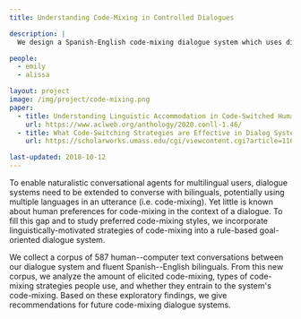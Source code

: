 ```yaml
---
title: Understanding Code-Mixing in Controlled Dialogues

description: |
  We design a Spanish-English code-mixing dialogue system which uses diverse, linguistically-informed code-mixing strategies when talking to Spanish-English bilinguals.

people:
  - emily
  - alissa

layout: project
image: /img/project/code-mixing.png
paper:
  - title: Understanding Linguistic Accommodation in Code-Switched Human-Machine Dialogues
    url: https://www.aclweb.org/anthology/2020.conll-1.46/
  - title: What Code-Switching Strategies are Effective in Dialog Systems? 
    url: https://scholarworks.umass.edu/cgi/viewcontent.cgi?article=1164&context=scil

last-updated: 2018-10-12
---
```


To enable naturalistic conversational agents for multilingual users, dialogue systems need to be extended to converse with bilinguals, potentially using multiple languages in an utterance (i.e. code-mixing). 
Yet little is known about human preferences for code-mixing in the context of a dialogue. 
To fill this gap and to study preferred code-mixing styles, we incorporate linguistically-motivated strategies of code-mixing into a rule-based goal-oriented dialogue system.

We collect a corpus of 587 human--computer text conversations between our dialogue system and fluent Spanish--English bilinguals.
From this new corpus, we analyze the amount of elicited code-mixing, types of code-mixing strategies people use, and whether they entrain to the system's code-mixing. 
Based on these exploratory findings, we give recommendations for future code-mixing dialogue systems.
